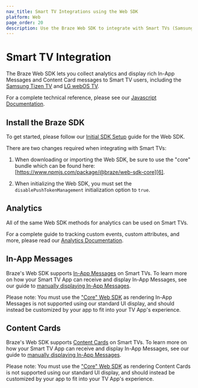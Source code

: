 ```yaml
---
nav_title: Smart TV Integrations using the Web SDK
platform: Web
page_order: 20
description: Use the Braze Web SDK to integrate with Smart TVs (Samsung and LG)
---
```


# Smart TV Integration

The Braze Web SDK lets you collect analytics and display rich In-App Messages and Content Card messages to Smart TV users, including the [Samsung Tizen TV][1] and [LG webOS TV][2].

For a complete technical reference, please see our [Javascript Documentation][3].

## Install the Braze SDK

To get started, please follow our [Initial SDK Setup][4] guide for the Web SDK.

There are two changes required when integrating with Smart TVs:

1. When downloading or importing the Web SDK, be sure to use the "core" bundle which can be found here: [https://www.npmjs.com/package/@braze/web-sdk-core][6].

2. When initializing the Web SDK, you must set the `disablePushTokenManagement` initialization option to `true`.

## Analytics

All of the same Web SDK methods for analytics can be used on Smart TVs. 

For a complete guide to tracking custom events, custom attributes, and more, please read our [Analytics Documentation](https://www.braze.com/docs/developer_guide/platform_integration_guides/web/analytics/tracking_sessions/).

## In-App Messages

Braze's Web SDK supports [In-App Messages][7] on Smart TVs. To learn more on how your Smart TV App can receive and display In-App Messages, see our guide to [manually displaying In-App Messages][5].

Please note: You must use the ["Core" Web SDK][6] as rendering In-App Messages is not supported using our standard UI display, and should instead be customized by your app to fit into your TV App's experience.

## Content Cards

Braze's Web SDK supports [Content Cards][8] on Smart TVs. To learn more on how your Smart TV App can receive and display In-App Messages, see our guide to [manually displaying In-App Messages][5].

Please note: You must use the ["Core" Web SDK][6] as rendering Content Cards is not supported using our standard UI display, and should instead be customized by your app to fit into your TV App's experience.


[1]: https://developer.samsung.com/smarttv/develop/specifications/tv-model-groups.html
[2]: http://webostv.developer.lge.com/discover/discover-webos-tv/
[3]: https://js.appboycdn.com/web-sdk/latest/doc/modules/appboy.html
[4]: {{site.baseurl}}/developer_guide/platform_integration_guides/web/initial_sdk_setup/
[5]: {{site.baseurl}}/developer_guide/platform_integration_guides/web/in-app_messaging/in-app_message_delivery/#manual-in-app-message-display
[6]: https://www.npmjs.com/package/@braze/web-sdk-core
[7]: {{site.baseurl}}/developer_guide/platform_integration_guides/web/in-app_messaging/overview/
[8]: {{site.baseurl}}/developer_guide/platform_integration_guides/web/content_cards/overview/
